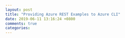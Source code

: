 ```yaml
---
layout: post
title: "Providing Azure REST Examples to Azure CLI"
date: 2019-06-11 13:16:24 +0800
comments: true
categories: 
---
```

